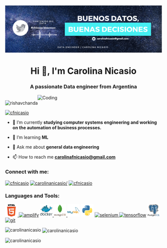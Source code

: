 ![MasterHead](https://github.com/CarolinaNicasio/carolinanicasio/blob/main/portadagit.gif)
<h1 align="center">Hi 👋, I'm Carolina Nicasio</h1>
<h3 align="center">A passionate Data engineer from Argentina</h3>
<img align="right" alt="Coding" width="400" src="https://github.com/CarolinaNicasio/carolinanicasio/blob/main/5arxztext.gif">


<p align="left"> <img src="https://komarev.com/ghpvc/?username=carolinanicasio&label=Profile%20views&color=0e75b6&style=flat" alt="rishavchanda" /> </p>

<p align="left"> <a href="https://twitter.com/cfnicasio" target="blank"><img src="https://img.shields.io/twitter/follow/cfnicasio?logo=twitter&style=for-the-badge" alt="cfnicasio" /></a> </p>

- 🔭 I’m currently **studying computer systems engineering and working on the automation of business processes.**

- 🌱 I’m learning **ML**

- 💬 Ask me about **general data engineering**

- 📫 How to reach me **carolinafnicasio@gmail.com**
<h3 align="left">Connect with me:</h3>
<p align="left">
<a href="https://twitter.com/cfnicasio" target="blank"><img align="center" src="https://raw.githubusercontent.com/rahuldkjain/github-profile-readme-generator/master/src/images/icons/Social/twitter.svg" alt="cfnicasio" height="30" width="40" /></a>
<a href="https://www.linkedin.com/in/carolinanicasio/" target="blank"><img align="center" src="https://raw.githubusercontent.com/rahuldkjain/github-profile-readme-generator/master/src/images/icons/Social/linked-in-alt.svg" alt="carolinanicasio/" height="30" width="40" /></a>
<a href="https://instagram.com/cfnicasio" target="blank"><img align="center" src="https://raw.githubusercontent.com/rahuldkjain/github-profile-readme-generator/master/src/images/icons/Social/instagram.svg" alt="cfnicasio" height="30" width="40" /></a>

</p>

<h3 align="left">Languages and Tools:</h3>
<p align="left">  <a href="https://www.w3.org/html/" target="_blank" rel="noreferrer"> <img src="https://raw.githubusercontent.com/devicons/devicon/master/icons/html5/html5-original-wordmark.svg" alt="html5" width="40" height="40"/> </a><a href="https://aws.amazon.com/amplify/" target="_blank" rel="noreferrer"> <img src="https://docs.amplify.aws/assets/logo-dark.svg" alt="amplify" width="40" height="40"/></a>
</a> <a href="https://www.docker.com/" target="_blank" rel="noreferrer"> <img src="https://raw.githubusercontent.com/devicons/devicon/master/icons/docker/docker-original-wordmark.svg" alt="docker" width="40" height="40"/> </a>
</a> <a href="https://www.mongodb.com/" target="_blank" rel="noreferrer"> <img src="https://raw.githubusercontent.com/devicons/devicon/master/icons/mongodb/mongodb-original-wordmark.svg" alt="mongodb" width="40" height="40"/> </a> <a href="https://www.mysql.com/" target="_blank" rel="noreferrer"> <img src="https://raw.githubusercontent.com/devicons/devicon/master/icons/mysql/mysql-original-wordmark.svg" alt="mysql" width="40" height="40"/></a>
</a><a href="https://www.python.org" target="_blank" rel="noreferrer"><img src="https://raw.githubusercontent.com/devicons/devicon/master/icons/python/python-original.svg" alt="python" width="40" height="40"/></a> <a href="https://www.selenium.dev" target=" _blank" rel="noreferrer"> <img src="https://raw.githubusercontent.com/detain/svg-logos/780f25886640cef088af994181646db2f6b1a3f8/svg/selenium-logo.svg" alt="selenium" width="40" height="40"/></a><a href="https://www.tensorflow.org" target="_blank" rel="noreferrer"> <img src="https://www.vectorlogo.zone/logos/tensorflow/tensorflow-icon.svg" alt="tensorflow" width="40" height="40"/></a>
<a href="https://www.postgresql.org" target="_blank" rel ="noreferrer"> <img src="https://raw.githubusercontent.com/devicons/devicon/master/icons/postgresql/postgresql-original-wordmark.svg" alt="postgresql" width="40" height= "40"/>
</a><a href="https://git-scm.com/" target="_blank" rel="noreferrer"> <img src="https://www.vectorlogo.zone/logos/git-scm/git-scm-icon.svg" alt="git" width="40" height="40"/> </a>
</p>


<p><img align="left" src="https://github-readme-stats.vercel.app/api/top-langs?username=carolinanicasio&show_icons=true&locale=en&layout=compact&theme=tokyonight" alt="carolinanicasio" /></p>

<p>&nbsp;<img align="center" src="https://github-readme-stats.vercel.app/api?username=carolinanicasio&show_icons=true&locale=en&theme=tokyonight" alt="carolinanicasio" /></p>

<p><img align="center" src="https://github-readme-streak-stats.herokuapp.com/?user=carolinanicasio&&theme=tokyonight" alt="carolinanicasio" /></p>
